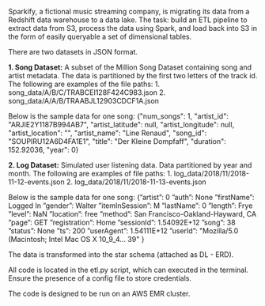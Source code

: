 Sparkify, a fictional music streaming company, is migrating its data from a Redshift data warehouse to a data lake. The task: build an ETL pipeline to extract data from S3, process the data using Spark, and load back into S3 in the form of easily queryable a set of dimensional tables.

There are two datasets in JSON format.

**1. Song Dataset:** A subset of the Million Song Dataset containing song and artist metadata. The data is partitioned by the first two letters of the track id. The following are examples of the file paths: 1. song_data/A/B/C/TRABCEI128F424C983.json 2. song_data/A/A/B/TRAABJL12903CDCF1A.json

Below is the sample data for one song:
{"num_songs": 1,
 "artist_id": "ARJIE2Y1187B994AB7",
 "artist_latitude": null, 
 "artist_longitude": null,
 "artist_location": "",
 "artist_name": "Line Renaud",
 "song_id": "SOUPIRU12A6D4FA1E1",
 "title": "Der Kleine Dompfaff",
 "duration": 152.92036,
 "year": 0}
 
 **2. Log Dataset:** Simulated user listening data. Data partitioned by year and month. The following are examples of file paths: 1. log_data/2018/11/2018-11-12-events.json 2. log_data/2018/11/2018-11-13-events.json
 
 Below is the sample data for one song:
{”artist”:	0
 ”auth”:	None
 ”firstName”:	Logged In
 ”gender”:	Walter
 ”itemInSession”:	M
 ”lastName”:	0
 ”length”:	Frye
 ”level”:	NaN
 ”location”:	free
 ”method”:	San Francisco-Oakland-Hayward, CA
 ”page”:	GET
 ”registration”:	Home
 ”sessionId”:	1.54092E+12
 ”song”:	38
 ”status”:	None
 ”ts”:	200
 ”userAgent”:	1.54111E+12
 ”userId”:	"Mozilla/5.0 (Macintosh; Intel Mac OS X 10_9_4...	39"
 }
 
 The data is transformed into the star schema (attached as DL - ERD).
 
 All code is located in the etl.py script, which can executed in the terminal. Ensure the presence of a config file to store credentials.
 
 The code is designed to be run on an AWS EMR cluster. 
 
